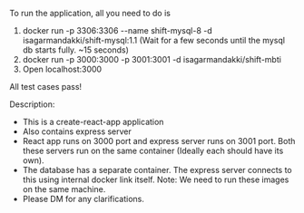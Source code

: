 To run the application, all you need to do is
1. docker run -p 3306:3306 --name shift-mysql-8 -d  isagarmandakki/shift-mysql:1.1
 (Wait for a few seconds until the mysql db starts fully. ~15 seconds)
2. docker run -p 3000:3000 -p 3001:3001 -d isagarmandakki/shift-mbti
3. Open localhost:3000

All test cases pass!

Description:
- This is a create-react-app application
- Also contains express server
- React app runs on 3000 port and express server runs on 3001 port. Both these servers run on the same container (Ideally each should have its own).
- The database has a separate container. The express server connects to this using internal docker link itself. Note: We need to run these images on the same machine.
- Please DM for any clarifications.
